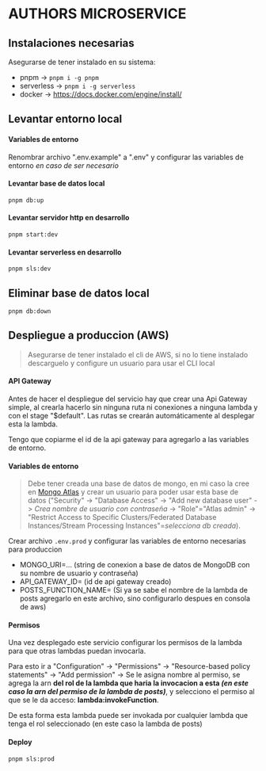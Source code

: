 # AUTHORS MICROSERVICE

## Instalaciones necesarias

Asegurarse de tener instalado en su sistema:

- pnpm -> `pnpm i -g pnpm`
- serverless -> `pnpm i -g serverless`
- docker -> https://docs.docker.com/engine/install/

## Levantar entorno local

#### Variables de entorno

Renombrar archivo ".env.example" a ".env" y configurar las variables de entorno _en caso de ser necesario_

#### Levantar base de datos local

    pnpm db:up

#### Levantar servidor http en desarrollo

    pnpm start:dev

#### Levantar serverless en desarrollo

    pnpm sls:dev

## Eliminar base de datos local

    pnpm db:down

## Despliegue a produccion (AWS)

> Asegurarse de tener instalado el cli de AWS, si no lo tiene instalado descarguelo y configure un usuario para usar el CLI local

#### API Gateway

Antes de hacer el despliegue del servicio hay que crear una Api Gateway simple, al crearla hacerlo sin ninguna ruta ni conexiones a ninguna lambda y con el stage "$default". Las rutas se crearán automáticamente al desplegar esta la lambda.

Tengo que copiarme el id de la api gateway para agregarlo a las variables de entorno.

#### Variables de entorno

> Debe tener creada una base de datos de mongo, en mi caso la cree en [Mongo Atlas](https://account.mongodb.com/) y crear un usuario para poder usar esta base de datos ("Security" -> "Database Access" -> "Add new database user" -> _Crea nombre de usuario con contraseña_ -> "Role"="Atlas admin" -> "Restrict Access to Specific Clusters/Federated Database Instances/Stream Processing Instances"=_selecciona db creada_).

Crear archivo `.env.prod` y configurar las variables de entorno necesarias para produccion

- MONGO_URI=... (string de conexion a base de datos de MongoDB con su nombre de usuario y contraseña)
- API_GATEWAY_ID= (id de api gateway creado)
- POSTS_FUNCTION_NAME= (Si ya se sabe el nombre de la lambda de posts agregarlo en este archivo, sino configurarlo despues en consola de aws)

#### Permisos

Una vez desplegado este servicio configurar los permisos de la lambda para que otras lambdas puedan invocarla.

Para esto ir a "Configuration" -> "Permissions" -> "Resource-based policy statements" -> "Add permission" -> Se le asigna nombre al permiso, se agrega la arn **del rol de la lambda que haria la invocacion a esta _(en este caso la arn del permiso de la lambda de posts)_**, y selecciono el permiso al que se le da acceso: **lambda:invokeFunction**.

De esta forma esta lambda puede ser invokada por cualquier lambda que tenga el rol seleccionado (en este caso la lambda de posts)

#### Deploy

    pnpm sls:prod
